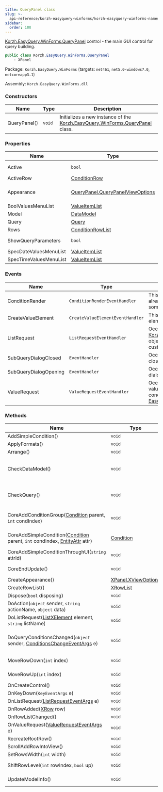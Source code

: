 ```yaml
---
title: QueryPanel class
slug: >-
  api-reference/korzh-easyquery-winforms/korzh-easyquery-winforms-namespace/querypanel-class
sidebar:
  order: 100
---
```


[Korzh.EasyQuery.WinForms.QueryPanel](///easyquery/docs/api-reference/korzh-easyquery-winforms/korzh-easyquery-winforms-namespace/querypanel-class) control - the main GUI control for query building.
```csharp
public class Korzh.EasyQuery.WinForms.QueryPanel
    : XPanel

```
Package: `Korzh.EasyQuery.WinForms` (targets: `net461`, `net5.0-windows7.0`, `netcoreapp3.1`)

Assembly: `Korzh.EasyQuery.WinForms.dll`

### Constructors

| Name | Type | Description | 
| --- | --- | --- | 
| QueryPanel() | `void` | Initializes a new instance of the [Korzh.EasyQuery.WinForms.QueryPanel](///easyquery/docs/api-reference/korzh-easyquery-winforms/korzh-easyquery-winforms-namespace/querypanel-class) class. | 


### Properties

| Name | Type | Description | 
| --- | --- | --- | 
| Active | `bool` | Gets or sets a value indicating whether this [Korzh.EasyQuery.WinForms.QueryPanel](///easyquery/docs/api-reference/korzh-easyquery-winforms/korzh-easyquery-winforms-namespace/querypanel-class) is active. | 
| ActiveRow | [ConditionRow](///easyquery/docs/api-reference/korzh-easyquery-winforms/korzh-easyquery-winforms-namespace/conditionrow-class) | Gets currently active row. | 
| Appearance | [QueryPanel.QueryPanelViewOptions](///easyquery/docs/api-reference/korzh-easyquery-winforms/korzh-easyquery-winforms-namespace/querypanel-querypanelviewoptions-class) | Gets the [Korzh.EasyQuery.WinForms.QueryPanel.QueryPanelViewOptions](///easyquery/docs/api-reference/korzh-easyquery-winforms/korzh-easyquery-winforms-namespace/querypanel-class) object. | 
| BoolValuesMenuList | [ValueItemList](///easyquery/docs/api-reference/korzh-easyquery-winforms/korzh-easyquery-winforms-namespace/valueitemlist-class) | Gets the list of boolean values used in menus. | 
| Model | [DataModel](///easyquery/docs/api-reference/korzh-easyquery/korzh-easyquery-namespace/datamodel-class) | Gets the [Korzh.EasyQuery.DataModel](///easyquery/docs/api-reference/korzh-easyquery/korzh-easyquery-namespace/datamodel-class) object | 
| Query | [Query](///easyquery/docs/api-reference/korzh-easyquery/korzh-easyquery-namespace/query-class) | Gets or sets the [Korzh.EasyQuery.Query](///easyquery/docs/api-reference/korzh-easyquery/korzh-easyquery-namespace/query-class) object. | 
| Rows | [ConditionRowList](///easyquery/docs/api-reference/korzh-easyquery-winforms/korzh-easyquery-winforms-namespace/conditionrowlist-class) | Gets list of condition rows. | 
| ShowQueryParameters | `bool` | Gets or sets a value indicating whether query parameters will be shown as "extra" conditions to set the parameters' values. | 
| SpecDateValuesMenuList | [ValueItemList](///easyquery/docs/api-reference/korzh-easyquery-winforms/korzh-easyquery-winforms-namespace/valueitemlist-class) | Gets the list of special date values (like "Today") used in menus. | 
| SpecTimeValuesMenuList | [ValueItemList](///easyquery/docs/api-reference/korzh-easyquery-winforms/korzh-easyquery-winforms-namespace/valueitemlist-class) | Gets the list of special time values (like "Noon") used in menus. | 


### Events

| Name | Type | Description | 
| --- | --- | --- | 
| ConditionRender | `ConditionRenderEventHandler` | This event is raised when the row is already rendered.  It is used to change some UI of specific rows. | 
| CreateValueElement | `CreateValueElementEventHandler` | This event allows to change value element type at run-time | 
| ListRequest | `ListRequestEventHandler` | Occurs when the [Korzh.EasyQuery.WinForms.QueryPanel](///easyquery/docs/api-reference/korzh-easyquery-winforms/korzh-easyquery-winforms-namespace/querypanel-class) object needs the content of some custom list | 
| SubQueryDialogClosed | `EventHandler` | Occurs after sub query dialog has been closed. | 
| SubQueryDialogOpening | `EventHandler` | Occurs before opening of sub query dialog. | 
| ValueRequest | `ValueRequestEventHandler` | Occurs when there is a need to get value from user.  For example when conditions has entity attribute with [EasyData.CustomValueEditor](///easyquery/docs/api-reference/easydata-core/easydata-namespace/customvalueeditor-class) object. | 


### Methods

| Name | Type | Description | 
| --- | --- | --- | 
| AddSimpleCondition() | `void` | Adds the [Korzh.EasyQuery.Condition](///easyquery/docs/api-reference/korzh-easyquery/korzh-easyquery-namespace/condition-class). | 
| ApplyFormats() | `void` | Applies the formats used in panel to all rows. | 
| Arrange() | `void` | Arranges rows in the panel. | 
| CheckDataModel() | `void` | Checks the [Korzh.EasyQuery.DataModel](///easyquery/docs/api-reference/korzh-easyquery/korzh-easyquery-namespace/datamodel-class) object. Generates an exception if [Korzh.EasyQuery.WinForms.QueryPanel.Model](///easyquery/docs/api-reference/korzh-easyquery-winforms/korzh-easyquery-winforms-namespace/querypanel-class) property has null value. | 
| CheckQuery() | `void` | Checks the [Korzh.EasyQuery.Query](///easyquery/docs/api-reference/korzh-easyquery/korzh-easyquery-namespace/query-class) object. Generates an exception if [Korzh.EasyQuery.WinForms.QueryPanel.Query](///easyquery/docs/api-reference/korzh-easyquery-winforms/korzh-easyquery-winforms-namespace/querypanel-class) property has null value. | 
| CoreAddConditionGroup([Condition](///easyquery/docs/api-reference/korzh-easyquery/korzh-easyquery-namespace/condition-class) parent, `int` condIndex) | `void` | Core procedure that adds new [Korzh.EasyQuery.WinForms.ConditionGroupRow](///easyquery/docs/api-reference/korzh-easyquery-winforms/korzh-easyquery-winforms-namespace/conditiongrouprow-class) object. | 
| CoreAddSimpleCondition([Condition](///easyquery/docs/api-reference/korzh-easyquery/korzh-easyquery-namespace/condition-class) parent, `int` condIndex, [EntityAttr](///easyquery/docs/api-reference/korzh-easyquery/korzh-easyquery-namespace/entityattr-class) attr) | [Condition](///easyquery/docs/api-reference/korzh-easyquery/korzh-easyquery-namespace/condition-class) | Core procedure that adds new [Korzh.EasyQuery.WinForms.SimpleConditionRow](///easyquery/docs/api-reference/korzh-easyquery-winforms/korzh-easyquery-winforms-namespace/simpleconditionrow-class) object. | 
| CoreAddSimpleConditionThroughUI(`string` attrId) | `void` | Processes a click on "addition row". | 
| CoreEndUpdate() | `void` | Performs necessary adjustments on update finish. | 
| CreateAppearance() | [XPanel.XViewOptions](///easyquery/docs/api-reference/korzh-easyquery-winforms/korzh-easyquery-winforms-namespace/xpanel-xviewoptions-class) | Creates the appearance. | 
| CreateRowList() | [XRowList](///easyquery/docs/api-reference/korzh-easyquery-winforms/korzh-easyquery-winforms-namespace/xrowlist-class) | Creates the row list. | 
| Dispose(`bool` disposing) | `void` | Clean up any resources being used. | 
| DoAction(`object` sender, `string` actionName, `object` data) | `void` | Handles Action event. | 
| DoListRequest([ListXElement](///easyquery/docs/api-reference/korzh-easyquery-winforms/korzh-easyquery-winforms-namespace/listxelement-class) element, `string` listName) | `void` | Virtual method for filling the list of [Korzh.EasyQuery.WinForms.ListXElement](///easyquery/docs/api-reference/korzh-easyquery-winforms/korzh-easyquery-winforms-namespace/listxelement-class). | 
| DoQueryConditionsChanged(`object` sender, [ConditionsChangeEventArgs](///easyquery/docs/api-reference/korzh-easyquery/korzh-easyquery-namespace/conditionschangeeventargs-class) e) | `void` | Handles Query.ConditionsChanged event and refreshes [Korzh.EasyQuery.WinForms.QueryPanel](///easyquery/docs/api-reference/korzh-easyquery-winforms/korzh-easyquery-winforms-namespace/querypanel-class) object accordingly. | 
| MoveRowDown(`int` index) | `void` | Moves the row to one position down (taking into account the level of other rows). | 
| MoveRowUp(`int` index) | `void` | Moves the row to one position up (taking into account the level of other rows). | 
| OnCreateControl() | `void` | Raises the <see cref="M:System.Windows.Forms.Control.CreateControl"></see> event. | 
| OnKeyDown(`KeyEventArgs` e) | `void` | Raises the key down event. | 
| OnListRequest([ListRequestEventArgs](///easyquery/docs/api-reference/korzh-easyquery-winforms/korzh-easyquery-winforms-namespace/listrequesteventargs-class) e) | `void` | Raises the `ListRequest` event. | 
| OnRowAdded([XRow](///easyquery/docs/api-reference/korzh-easyquery-winforms/korzh-easyquery-winforms-namespace/xrow-class) row) | `void` | Called when new row was added into the panel. | 
| OnRowListChanged() | `void` | Called when list of rows was changed. | 
| OnValueRequest([ValueRequestEventArgs](///easyquery/docs/api-reference/korzh-easyquery-winforms/korzh-easyquery-winforms-namespace/valuerequesteventargs-class) e) | `void` | Raises the `ValueRequest` event. | 
| RecreateRootRow() | `void` | Creates the root row. | 
| ScrollAddRowIntoView() | `void` | Scrolls the "click here to add..." row into view. | 
| SetRowsWidth(`int` width) | `void` | Sets the width of the rows. | 
| ShiftRowLevel(`int` rowIndex, `bool` up) | `void` | Shifts the row level (taking into account the level of other rows) | 
| UpdateModelInfo() | `void` | Updates all information based on data model information (such as list of entities). |
